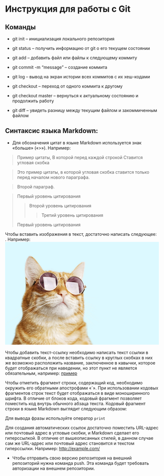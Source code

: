 # Инструкция для работы с Git 

## Команды

* git init – инициализация локального репозитория

* git status – получить информацию от git о его текущем состоянии

* git add – добавить файл или файлы к следующему коммиту 

* git commit -m “message” – создание коммита

* git log – вывод на экран истории всех коммитов с их хеш-кодами

* git checkout – переход от одного коммита к другому

* git checkout master – вернуться к актуальному состоянию и продолжить работу

* git diff – увидеть разницу между текущим файлом и закоммиченным файлом

## Синтаксис языка Markdown:

* Для обозначения цитат в языке Markdown используется знак «больше» («>»). Например:
>Пример цитаты,
>В которой перед каждой строкой
>Ставится угловая скобка

>Это пример цитаты,
в которой угловая скобка
ставится только перед началом нового параграфа.

>Второй параграф.

> Первый уровень цитирования
>> Второй уровень цитирования
>>> Третий уровень цитирования
>
>Первый уровень цитирования

Чтобы вставить изображения в текст, достаточно написать следующее:
![](). Например: ![Котик](base_87716f252d.jpg)

Чтобы добавить текст-ссылку необходимо написать текст ссылки в квадратные скобки, а после вставить ссылку в круглых скобках в них же возможно расположить название, заключенное в кавычки, которое будет отображаться при наведении, но этот пункт не является обязательным, например: [пример](http://example.com/ "Необязательная подсказка")

Чтобы отметить фрагмент строки, содержащий код, необходимо окружить его обратными апострофами «`». При использовании кодовых фрагментов строк текст будет отображаться в виде моноширинного шрифта. В отличие от блоков кода, кодовый фрагмент позволяет поместить код внутрь обычного абзаца текста. Кодовый фрагмент строки в языке Markdown выглядит следующим образом: 

Для вывода фразы используйте оператор   `print`

Для создания автоматических ссылок достаточно поместить URL-адрес или почтовый адрес в угловые скобки, и Markdown сделает его гиперссылкой. В отличие от вышеописанных стилей, в данном случае сам же URL-адрес или почтовый адрес становится и текстом гиперссылки. Например: <http://example.com/>

* Чтобы отправить свою версию репозитория на внешний репозиторий нужна команда push. Эта команда будет требовать авторизации на внешнем репозитории. 
